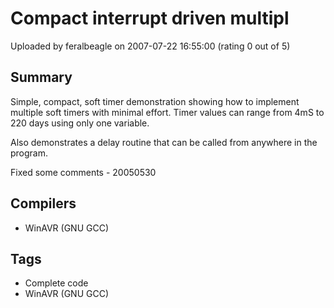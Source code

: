 # Compact interrupt driven multipl

Uploaded by feralbeagle on 2007-07-22 16:55:00 (rating 0 out of 5)

## Summary

Simple, compact, soft timer demonstration showing how to implement multiple soft timers with minimal effort. Timer values can range from 4mS to 220 days using only one variable.


Also demonstrates a delay routine that can be called from anywhere in the program.


Fixed some comments - 20050530

## Compilers

- WinAVR (GNU GCC)

## Tags

- Complete code
- WinAVR (GNU GCC)
